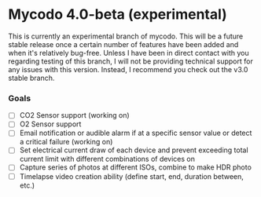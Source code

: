 # Mycodo 4.0-beta (experimental)

This is currently an experimental branch of mycodo. This will be a future stable release once a certain number of features have been added and when it's relatively bug-free. Unless I have been in direct contact with you regarding testing of this branch, I will not be providing technical support for any issues with this version. Instead, I recommend you check out the v3.0 stable branch.

### Goals

- [ ] CO2 Sensor support (working on)
- [ ] O2 Sensor support
- [ ] Email notification or audible alarm if at a specific sensor value or detect a critical failure (working on)
- [ ] Set electrical current draw of each device and prevent exceeding total current limit with different combinations of devices on
- [ ] Capture series of photos at different ISOs, combine to make HDR photo
- [ ] Timelapse video creation ability (define start, end, duration between, etc.)